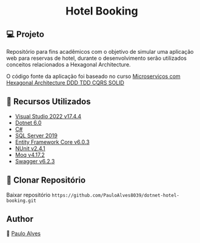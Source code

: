 <h1 align="center">Hotel Booking</h1>

## :computer: Projeto

Repositório para fins acadêmicos com o objetivo de simular uma aplicação web para reservas de hotel, durante o desenvolvimento serão utilizados conceitos relacionados a 
Hexagonal Architecture.

O código fonte da aplicação foi baseado no curso [Microserviços com Hexagonal Architecture DDD TDD CQRS SOLID](https://www.udemy.com/course/microservicos-com-hexagonal-architecture-ddd-tdd-cqrs-solid/?src=sac&kw=hexago)

## :wrench: Recursos Utilizados

- [Visual Studio 2022 v17.4.4](https://visualstudio.microsoft.com/pt-br/vs/)
- [Dotnet 6.0](https://dotnet.microsoft.com/en-us/download/dotnet/6.0)
- [C#](https://docs.microsoft.com/pt-br/dotnet/csharp/getting-started/)
- [SQL Server 2019](https://www.microsoft.com/pt-br/sql-server/sql-server-downloads)
- [Entity Framework Core v6.0.3](https://learn.microsoft.com/pt-br/ef/core/)
- [NUnit v2.4.1](https://nunit.org/)
- [Moq v4.17.2](https://github.com/Moq/moq4/wiki/Quickstart)
- [Swagger v6.2.3](https://swagger.io/)

## :floppy_disk: Clonar Repositório
Baixar repositório ```https://github.com/PauloAlves8039/dotnet-hotel-booking.git```

## Author
:boy: [Paulo Alves](https://github.com/PauloAlves8039)
